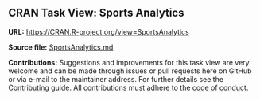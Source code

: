 ## CRAN Task View: Sports Analytics

**URL:** <https://CRAN.R-project.org/view=SportsAnalytics>

**Source file:** [SportsAnalytics.md](SportsAnalytics.md)

**Contributions:** Suggestions and improvements for this task view are very
welcome and can be made through issues or pull requests here on GitHub or
via e-mail to the maintainer address. For further details see the
[Contributing](https://github.com/cran-task-views/ctv/blob/main/Contributing.md)
guide. All contributions must adhere to the
[code of conduct](https://github.com/cran-task-views/ctv/blob/main/CodeOfConduct.md).
